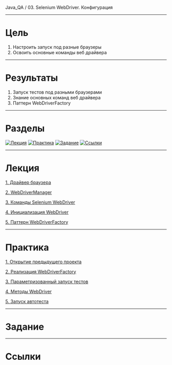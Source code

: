 Java_QA / 03. Selenium WebDriver. Конфигурация

***

# Цель

1. Настроить запуск под разные браузеры
2. Освоить основные команды веб драйвера

***

# Результаты 

1. Запуск тестов под разными браузерами
2. Знание основных команд веб драйвера
3. Паттерн WebDriverFactory

***

# Разделы

[![Лекция](https://img.shields.io/badge/-Лекция-ee99ff)](1.%20Лекция.md)
[![Практика](https://img.shields.io/badge/-Практика-aaffaa)](2.%20Практика.md)
[![Задание](https://img.shields.io/badge/-Задание-99ffee)](3.%20Задание.md)
[![Ссылки](https://img.shields.io/badge/-Ссылки-ffee99)](4.%20Ссылки.md)

***

# Лекция 

[1. Драйвер браузера](1.%20Лекция.md#1-Драйвер-Браузера)

[2. WebDriverManager](1.%20Лекция.md#2-Библиотека-WebDriverManager)

[3. Команды Selenium WebDriver](1.%20Лекция.md#3-Команды-Selenium-Webdriver)

[4. Инициализация WebDriver](1.%20Лекция.md#4-Инициализация-Webdriver)

[5. Паттерн WebDriverFactory](1.%20Лекция.md#5-Паттерн-WebDriverFactory)

***

# Практика 

[1. Открытие предыдущего проекта](2.%20Практика.md#1-Открытие-предыдущего-проекта)

[2. Реализация WebDriverFactory](2.%20Практика.md#2-Реализация-WebDriverFactory)

[3. Параметризованный запуск тестов](2.%20Практика.md#3-Параметризованный-запуск-тестов)

[4. Методы WebDriver](2.%20Практика.md#4-Методы-WebDriver)

[5. Запуск автотеста](2.%20Практика.md#5-Запуск-автотеста)

***

# Задание 

***

# Ссылки 